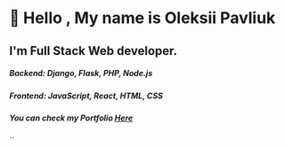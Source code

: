 # 👋 Hello , My name is Oleksii Pavliuk
## I'm Full Stack Web developer.

##### Backend: Django, Flask, PHP, Node.js
##### Frontend: JavaScript, React, HTML, CSS
##### You can check my Portfolio [Here](https://oleksii-pavliuk.github.io)

``
